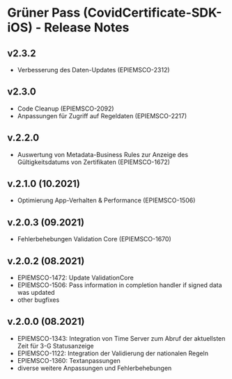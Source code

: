 # Grüner Pass (CovidCertificate-SDK-iOS) - Release Notes

## v2.3.2

- Verbesserung des Daten-Updates (EPIEMSCO-2312)

## v2.3.0

- Code Cleanup (EPIEMSCO-2092)
- Anpassungen für Zugriff auf Regeldaten (EPIEMSCO-2217)

## v.2.2.0

- Auswertung von Metadata-Business Rules zur Anzeige des Gültigkeitsdatums von Zertifikaten (EPIEMSCO-1672)

## v.2.1.0 (10.2021)

- Optimierung App-Verhalten & Performance (EPIEMSCO-1506)

## v.2.0.3 (09.2021)
- Fehlerbehebungen Validation Core (EPIEMSCO-1670)

## v.2.0.2 (08.2021)

- EPIEMSCO-1472: Update ValidationCore
- EPIEMSCO-1506: Pass information in completion handler if signed data was updated
- other bugfixes

## v.2.0.0 (08.2021)

- EPIEMSCO-1343: Integration von Time Server zum Abruf der aktuellsten Zeit für 3-G Statusanzeige
- EPIEMSCO-1122: Integration der Validierung der nationalen Regeln
- EPIEMSCO-1360: Textanpassungen
- diverse weitere Anpassungen und Fehlerbehebungen
